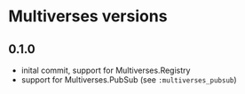 # Multiverses versions

## 0.1.0

- inital commit, support for Multiverses.Registry
- support for Multiverses.PubSub (see `:multiverses_pubsub`)
